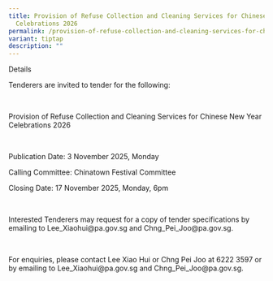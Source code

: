 ```yaml
---
title: Provision of Refuse Collection and Cleaning Services for Chinese New Year
  Celebrations 2026
permalink: /provision-of-refuse-collection-and-cleaning-services-for-chinese-new-year-celebrations-2026/
variant: tiptap
description: ""
---
```

<p>Details</p>
<p>Tenderers are invited to tender for the following:</p>
<p>&nbsp;</p>
<p>Provision of Refuse Collection and Cleaning Services for Chinese New Year
Celebrations 2026</p>
<p>&nbsp;</p>
<p>Publication Date: 3 November 2025, Monday</p>
<p>Calling Committee: Chinatown Festival Committee</p>
<p>Closing Date: 17 November 2025, Monday, 6pm</p>
<p>&nbsp;</p>
<p>Interested Tenderers may request for a copy of tender specifications by
emailing to <a rel="noopener noreferrer nofollow" target="_blank">Lee_Xiaohui@pa.gov.sg</a> and
<a rel="noopener noreferrer nofollow" target="_blank">Chng_Pei_Joo@pa.gov.sg</a>.</p>
<p>&nbsp;</p>
<p>For enquiries, please contact Lee Xiao Hui or Chng Pei Joo at 6222 3597
or by emailing to <a rel="noopener noreferrer nofollow" target="_blank">Lee_Xiaohui@pa.gov.sg</a> and
<a rel="noopener noreferrer nofollow" target="_blank">Chng_Pei_Joo@pa.gov.sg</a>.</p>